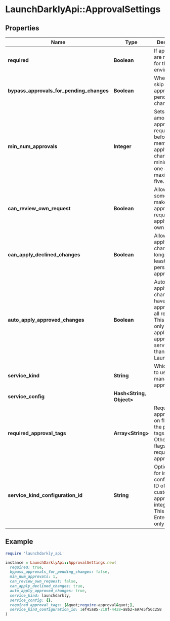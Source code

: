 # LaunchDarklyApi::ApprovalSettings

## Properties

| Name | Type | Description | Notes |
| ---- | ---- | ----------- | ----- |
| **required** | **Boolean** | If approvals are required for this environment |  |
| **bypass_approvals_for_pending_changes** | **Boolean** | Whether to skip approvals for pending changes |  |
| **min_num_approvals** | **Integer** | Sets the amount of approvals required before a member can apply a change. The minimum is one and the maximum is five. |  |
| **can_review_own_request** | **Boolean** | Allow someone who makes an approval request to apply their own change |  |
| **can_apply_declined_changes** | **Boolean** | Allow applying the change as long as at least one person has approved |  |
| **auto_apply_approved_changes** | **Boolean** | Automatically apply changes that have been approved by all reviewers. This field is only applicable for approval services other than LaunchDarkly. | [optional] |
| **service_kind** | **String** | Which service to use for managing approvals |  |
| **service_config** | **Hash&lt;String, Object&gt;** |  |  |
| **required_approval_tags** | **Array&lt;String&gt;** | Require approval only on flags with the provided tags. Otherwise all flags will require approval. |  |
| **service_kind_configuration_id** | **String** | Optional field for integration configuration ID of a custom approval integration. This is an Enterprise-only feature. | [optional] |

## Example

```ruby
require 'launchdarkly_api'

instance = LaunchDarklyApi::ApprovalSettings.new(
  required: true,
  bypass_approvals_for_pending_changes: false,
  min_num_approvals: 1,
  can_review_own_request: false,
  can_apply_declined_changes: true,
  auto_apply_approved_changes: true,
  service_kind: launchdarkly,
  service_config: {},
  required_approval_tags: [&quot;require-approval&quot;],
  service_kind_configuration_id: 1ef45a85-218f-4428-a8b2-a97e5f56c258
)
```

